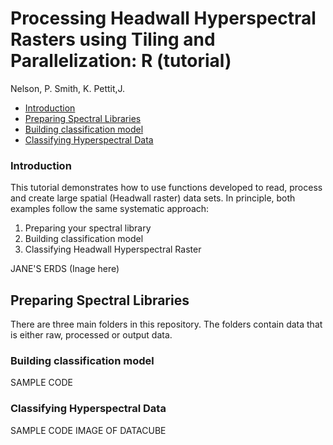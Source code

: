 # Processing Headwall Hyperspectral Rasters using Tiling and Parallelization:  R (tutorial)
Nelson, P. Smith, K. Pettit,J.

- [Introduction](#Introduction)
- [Preparing Spectral Libraries](#Introduction)
- [Building classification model](#Introduction)
- [Classifying Hyperspectral Data](#Introduction)
    
  

### Introduction
This tutorial demonstrates how to use functions developed to read, process and create large spatial (Headwall raster) data sets. In principle, both examples follow the same systematic approach:
1. Preparing your spectral library
2. Building classification model 
3. Classifying Headwall Hyperspectral Raster

JANE'S ERDS (Inage here)

## Preparing Spectral Libraries
There are three main folders in this repository. The folders contain data that is either raw, processed or output data. 

### Building classification model
SAMPLE CODE

### Classifying Hyperspectral Data
SAMPLE CODE
IMAGE OF DATACUBE















